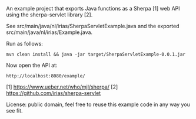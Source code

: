 An example project that exports Java functions as a Sherpa [1] web API using the sherpa-servlet library [2].

See src/main/java/nl/irias/SherpaServletExample.java and the exported src/main/java/nl/irias/Example.java.

Run as follows:

	mvn clean install && java -jar target/SherpaServletExample-0.0.1.jar

Now open the API at:

	http://localhost:8080/example/

[1] https://www.ueber.net/who/mjl/sherpa/
[2] https://github.com/irias/sherpa-servlet

License: public domain, feel free to reuse this example code in any way you see fit.
